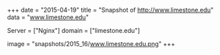 
+++
date = "2015-04-19"
title = "Snapshot of http://www.limestone.edu"
data = "www.limestone.edu"

Server = ["Nginx"]
domain = ["limestone.edu"]

  image = "snapshots/2015_16/www.limestone.edu.png"
+++
#
